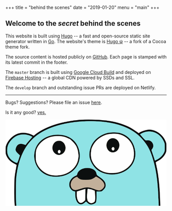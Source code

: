 +++
title = "behind the scenes"
date = "2019-01-20"
menu = "main"
+++

## Welcome to the _secret_ behind the scenes

This website is built using [Hugo](https://gohugo.io/) --
a fast and open-source static site generator 
written in [Go](#gopher).
The website's theme is [Hugo ψ](https://github.com/andrejusk/hugo-psi-theme) --
a fork of a Cocoa theme fork.

The source content is hosted publicly 
on [GitHub](https://github.com/andrejusk/andrejusk.github.io).
Each page is stamped with 
its latest commit in the footer.

The `master` branch is built using 
[Google Cloud Build](https://cloud.google.com/cloud-build/)
and deployed on 
[Firebase Hosting](https://firebase.google.com/docs/hosting) 
-- a global CDN powered by SSDs and SSL.

The `develop` branch and outstanding issue PRs
are deployed on Netlify.

***

Bugs? Suggestions? Please file an issue [here](https://github.com/andrejusk/andrejusk.github.io/issues/new/choose).

Is it any good? [yes.](https://news.ycombinator.com/item?id=3067434)

<img id="gopher" src="gopher.svg" class="img-fluid" alt="gopher">